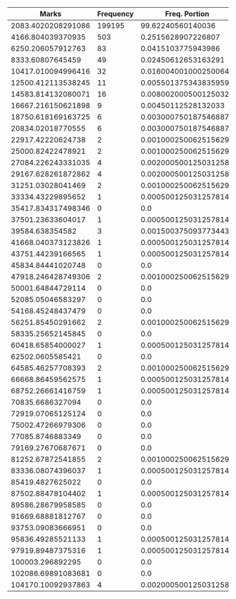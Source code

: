 | Marks | Frequency | Freq. Portion |
|-------|-----------|---------------|
| 2083.4020208291086 | 199195 | 99.62240560140036 |
| 4166.804039370935 | 503 | 0.2515628907226807 |
| 6250.206057912763 | 83 | 0.0415103775943986 |
| 8333.60807645459 | 49 | 0.02450612653163291 |
| 10417.010094996416 | 32 | 0.016004001000250064 |
| 12500.412113538245 | 11 | 0.005501375343835959 |
| 14583.814132080071 | 16 | 0.008002000500125032 |
| 16667.216150621898 | 9 | 0.00450112528132033 |
| 18750.618169163725 | 6 | 0.003000750187546887 |
| 20834.02018770555 | 6 | 0.003000750187546887 |
| 22917.42220624738 | 2 | 0.001000250062515629 |
| 25000.82422478921 | 2 | 0.001000250062515629 |
| 27084.226243331035 | 4 | 0.002000500125031258 |
| 29167.628261872862 | 4 | 0.002000500125031258 |
| 31251.03028041469 | 2 | 0.001000250062515629 |
| 33334.43229895652 | 1 | 0.0005001250312578145 |
| 35417.834317498346 | 0 | 0.0 |
| 37501.23633604017 | 1 | 0.0005001250312578145 |
| 39584.638354582 | 3 | 0.0015003750937734434 |
| 41668.040373123826 | 1 | 0.0005001250312578145 |
| 43751.44239166565 | 1 | 0.0005001250312578145 |
| 45834.84441020748 | 0 | 0.0 |
| 47918.246428749306 | 2 | 0.001000250062515629 |
| 50001.64844729114 | 0 | 0.0 |
| 52085.05046583297 | 0 | 0.0 |
| 54168.45248437479 | 0 | 0.0 |
| 56251.85450291662 | 2 | 0.001000250062515629 |
| 58335.25652145845 | 0 | 0.0 |
| 60418.65854000027 | 1 | 0.0005001250312578145 |
| 62502.0605585421 | 0 | 0.0 |
| 64585.46257708393 | 2 | 0.001000250062515629 |
| 66668.86459562575 | 1 | 0.0005001250312578145 |
| 68752.26661416759 | 1 | 0.0005001250312578145 |
| 70835.6686327094 | 0 | 0.0 |
| 72919.07065125124 | 0 | 0.0 |
| 75002.47266979306 | 0 | 0.0 |
| 77085.8746883349 | 0 | 0.0 |
| 79169.27670687671 | 0 | 0.0 |
| 81252.67872541855 | 2 | 0.001000250062515629 |
| 83336.08074396037 | 1 | 0.0005001250312578145 |
| 85419.4827625022 | 0 | 0.0 |
| 87502.88478104402 | 1 | 0.0005001250312578145 |
| 89586.28679958585 | 0 | 0.0 |
| 91669.68881812767 | 0 | 0.0 |
| 93753.09083666951 | 0 | 0.0 |
| 95836.49285521133 | 1 | 0.0005001250312578145 |
| 97919.89487375316 | 1 | 0.0005001250312578145 |
| 100003.296892295 | 0 | 0.0 |
| 102086.69891083681 | 0 | 0.0 |
| 104170.10092937863 | 4 | 0.002000500125031258 |
